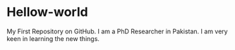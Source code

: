 Hellow-world
============

My First Repository on GitHub.
I am a PhD Researcher in Pakistan. 
I am very keen in learning the new things. 

